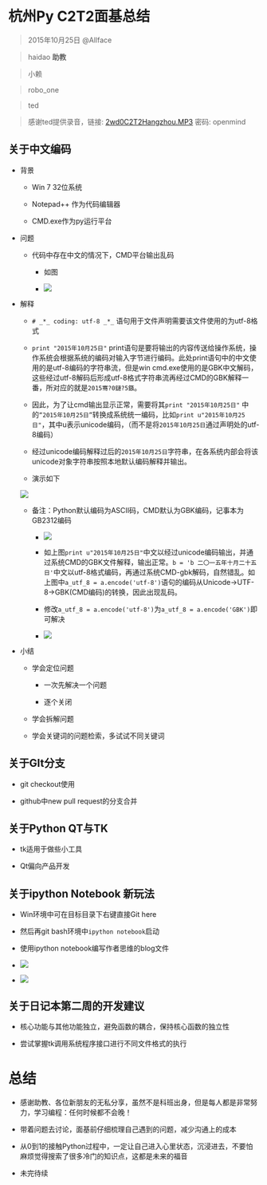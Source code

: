 # 杭州Py C2T2面基总结

>	2015年10月25日 @Allface
>	haidao **助教**
>	小赖
>	robo_one
>	ted
> 	感谢ted提供录音，链接: [2wd0C2T2Hangzhou.MP3](https://www.fangcloud.com/share/c0453bf794c861235a7dc43a71) 密码: openmind
    
## 关于中文编码

+ 背景
	+ Win 7 32位系统
	+ Notepad++ 作为代码编辑器
	+ CMD.exe作为py运行平台
+ 问题
	+ 代码中存在中文的情况下，CMD平台输出乱码
		+ 如图
		+ ![](http://i13.tietuku.com/fe63c8a19c05cf37.jpg)
+ 解释
	+ `# _*_ coding: utf-8 _*_` 语句用于文件声明需要该文件使用的为utf-8格式
	+ `print "2015年10月25日"` print语句是要将输出的内容传送给操作系统，操作系统会根据系统的编码对输入字节进行编码。此处print语句中的中文使用的是utf-8编码的字符串流，但是win cmd.exe使用的是GBK中文解码，这些经过utf-8解码后形成utf-8格式字符串流再经过CMD的GBK解释一番，所对应的就是`2015骞?0鏈?5鏃`。
	+ 因此，为了让cmd输出显示正常，需要将其`print "2015年10月25日"` 中的`“2015年10月25日”`转换成系统统一编码，比如`print u"2015年10月25日"`，其中u表示unicode编码，（而不是将`2015年10月25日`通过声明处的utf-8编码）
	+ 经过unicode编码解释过后的`2015年10月25日`字符串，在各系统内部会将该unicode对象字符串按照本地默认编码解释并输出。
	+ 演示如下
	![](http://i11.tietuku.com/d0ea6b1910bf5eab.jpg)
    + 备注：Python默认编码为ASCII码，CMD默认为GBK编码，记事本为GB2312编码
    	+ ![](http://i11.tietuku.com/bd26a886ced44baa.jpg)
    	+ 如上图`print u"2015年10月25日"`中文以经过unicode编码输出，并通过系统CMD的GBK文件解释，输出正常。`b = 'b 二〇一五年十月二十五日'`中文以utf-8格式编码，再通过系统CMD-gbk解码，自然错乱。如上图中`a_utf_8 = a.encode('utf-8')`语句的编码从Unicode→UTF-8→GBK(CMD编码)的转换，因此出现乱码。
    	+ 修改`a_utf_8 = a.encode('utf-8')`为`a_utf_8 = a.encode('GBK')`即可解决
    	+ ![](http://i11.tietuku.com/715646d5b26b03d2.jpg)

+ 小结
	+ 学会定位问题
		+ 一次先解决一个问题
		+ 逐个关闭
	+ 学会拆解问题
	+ 学会关键词的问题检索，多试试不同关键词

## 关于GIt分支

+ git checkout使用
+ github中new pull request的分支合并

## 关于Python QT与TK
+ tk适用于做些小工具
+ Qt偏向产品开发


## 关于ipython Notebook 新玩法

+ Win环境中可在目标目录下右键直接Git here
+ 然后再git bash环境中`ipython notebook`启动
+ 使用ipython notebook编写作者思维的blog文件
+ ![](http://i13.tietuku.com/43a296b854e9a54a.jpg)
+ ![](http://i13.tietuku.com/37201b6530d85770.jpg)

## 关于日记本第二周的开发建议
+ 核心功能与其他功能独立，避免函数的耦合，保持核心函数的独立性
+ 尝试掌握tk调用系统程序接口进行不同文件格式的执行

# 总结
+ 感谢助教、各位新朋友的无私分享，虽然不是科班出身，但是每人都是非常努力，学习编程：任何时候都不会晚！
+ 带着问题去讨论，面基前仔细梳理自己遇到的问题，减少沟通上的成本
+ 从0到1的接触Python过程中，一定让自己进入心里状态，沉浸进去，不要怕麻烦觉得搜索了很多冷门的知识点，这都是未来的福音
+ 未完待续
